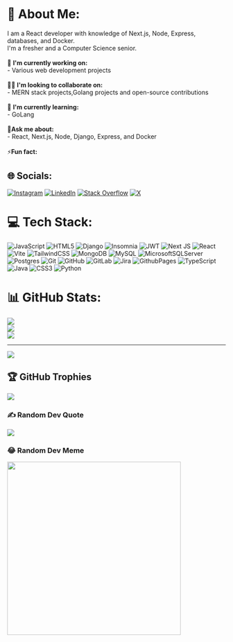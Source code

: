 # 💫 About Me:
I am a React developer with knowledge of Next.js, Node, Express, databases, and Docker.<br>I'm a fresher and a Computer Science senior.<br><br>🔭 **I'm currently working on:**<br>- Various web development projects<br><br> 👯‍♂️ **I'm looking to collaborate on:**<br>- MERN stack projects,Golang projects and open-source contributions<br><br>🌱 **I'm currently learning:**<br>- GoLang<br><br>💬**Ask me about:**<br>- React, Next.js, Node, Django, Express, and Docker<br><br>⚡**Fun fact:**


## 🌐 Socials:
[![Instagram](https://img.shields.io/badge/Instagram-%23E4405F.svg?logo=Instagram&logoColor=white)](https://instagram.com/mr_scott_glovers) [![LinkedIn](https://img.shields.io/badge/LinkedIn-%230077B5.svg?logo=linkedin&logoColor=white)](https://linkedin.com/in/rupesh-yadav18092002) [![Stack Overflow](https://img.shields.io/badge/-Stackoverflow-FE7A16?logo=stack-overflow&logoColor=white)](https://stackoverflow.com/users/26784307) [![X](https://img.shields.io/badge/X-black.svg?logo=X&logoColor=white)](https://x.com/rupesh1800) 

# 💻 Tech Stack:
![JavaScript](https://img.shields.io/badge/javascript-%23323330.svg?style=for-the-badge&logo=javascript&logoColor=%23F7DF1E) ![HTML5](https://img.shields.io/badge/html5-%23E34F26.svg?style=for-the-badge&logo=html5&logoColor=white) ![Django](https://img.shields.io/badge/django-%23092E20.svg?style=for-the-badge&logo=django&logoColor=white) ![Insomnia](https://img.shields.io/badge/Insomnia-black?style=for-the-badge&logo=insomnia&logoColor=5849BE) ![JWT](https://img.shields.io/badge/JWT-black?style=for-the-badge&logo=JSON%20web%20tokens) ![Next JS](https://img.shields.io/badge/Next-black?style=for-the-badge&logo=next.js&logoColor=white) ![React](https://img.shields.io/badge/react-%2320232a.svg?style=for-the-badge&logo=react&logoColor=%2361DAFB) ![Vite](https://img.shields.io/badge/vite-%23646CFF.svg?style=for-the-badge&logo=vite&logoColor=white) ![TailwindCSS](https://img.shields.io/badge/tailwindcss-%2338B2AC.svg?style=for-the-badge&logo=tailwind-css&logoColor=white) ![MongoDB](https://img.shields.io/badge/MongoDB-%234ea94b.svg?style=for-the-badge&logo=mongodb&logoColor=white) ![MySQL](https://img.shields.io/badge/mysql-4479A1.svg?style=for-the-badge&logo=mysql&logoColor=white) ![MicrosoftSQLServer](https://img.shields.io/badge/Microsoft%20SQL%20Server-CC2927?style=for-the-badge&logo=microsoft%20sql%20server&logoColor=white) ![Postgres](https://img.shields.io/badge/postgres-%23316192.svg?style=for-the-badge&logo=postgresql&logoColor=white) ![Git](https://img.shields.io/badge/git-%23F05033.svg?style=for-the-badge&logo=git&logoColor=white) ![GitHub](https://img.shields.io/badge/github-%23121011.svg?style=for-the-badge&logo=github&logoColor=white) ![GitLab](https://img.shields.io/badge/gitlab-%23181717.svg?style=for-the-badge&logo=gitlab&logoColor=white) ![Jira](https://img.shields.io/badge/jira-%230A0FFF.svg?style=for-the-badge&logo=jira&logoColor=white) ![GithubPages](https://img.shields.io/badge/github%20pages-121013?style=for-the-badge&logo=github&logoColor=white) ![TypeScript](https://img.shields.io/badge/typescript-%23007ACC.svg?style=for-the-badge&logo=typescript&logoColor=white) ![Java](https://img.shields.io/badge/java-%23ED8B00.svg?style=for-the-badge&logo=openjdk&logoColor=white) ![CSS3](https://img.shields.io/badge/css3-%231572B6.svg?style=for-the-badge&logo=css3&logoColor=white) ![Python](https://img.shields.io/badge/python-3670A0?style=for-the-badge&logo=python&logoColor=ffdd54)
# 📊 GitHub Stats:
![](https://github-readme-stats.vercel.app/api?username=RupeshDev18&theme=dark&hide_border=false&include_all_commits=false&count_private=false)<br/>
![](https://github-readme-streak-stats.herokuapp.com/?user=RupeshDev18&theme=dark&hide_border=false)<br/>
![](https://github-readme-stats.vercel.app/api/top-langs/?username=RupeshDev18&theme=dark&hide_border=false&include_all_commits=false&count_private=false&layout=compact)

---
[![](https://visitcount.itsvg.in/api?id=RupeshDev18&icon=0&color=0)](https://visitcount.itsvg.in)

## 🏆 GitHub Trophies

![](https://github-profile-trophy.vercel.app/?username=RupeshDev18&theme=radical&no-frame=false&no-bg=true&margin-w=4)

### ✍️ Random Dev Quote

![](https://quotes-github-readme.vercel.app/api?type=vetical&theme=gruvbox)

### 😂 Random Dev Meme

<img src='https://memer-new.vercel.app/' style="height: 400px;"/>
 

